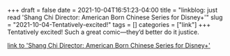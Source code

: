 +++draft = falsedate = 2021-10-04T16:51:23-04:00title = "linkblog: just read 'Shang Chi Director: American Born Chinese Series for Disney+'"slug = "2021-10-04-Tentatively-excited!"tags = []categories = ["link"]+++Tentatively excited! Such a great comic—they’d better do it justice. [link to 'Shang Chi Director: American Born Chinese Series for Disney+'](https://gizmodo.com/american-born-chinese-coming-to-disney-from-shang-chi-1847794437)